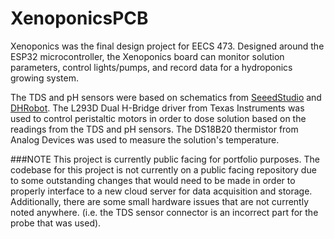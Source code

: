 # XenoponicsPCB

Xenoponics was the final design project for EECS 473. Designed around the ESP32 microcontroller, the Xenoponics board can monitor solution parameters, control lights/pumps, and record data for a hydroponics growing system.  

The TDS and pH sensors were based on schematics from [SeeedStudio](https://wiki.seeedstudio.com/Grove-TDS-Sensor/) and [DHRobot](https://wiki.dfrobot.com/PH_meter_SKU__SEN0161_). 
The L293D Dual H-Bridge driver from Texas Instruments was used to control peristaltic motors in order to dose solution based on the readings from  the TDS and pH sensors.
The DS18B20 thermistor from Analog Devices was used to measure the solution's temperature.

###NOTE
This project is currently public facing for portfolio purposes.
The codebase for this project is not currently on a public facing repository due to some outstanding changes that would need to be
made in order to properly interface to a new cloud server for data acquisition and storage.
Additionally, there are some small hardware issues that are not currently noted anywhere. 
(i.e. the TDS sensor connector is an incorrect part for the probe that was used).

